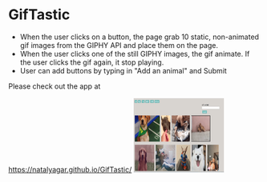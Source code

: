 # GifTastic
* When the user clicks on a button, the page grab 10 static, non-animated gif images from the GIPHY API and place them on the page.
* When the user clicks one of the still GIPHY images, the gif animate. If the user clicks the gif again, it stop playing.
* User can add buttons by typing in "Add an animal" and Submit

Please check out the app at 

https://natalyagar.github.io/GifTastic/
<img src="assets/images/gifTastic.png" alt="Progect Picrure" width="180" height="150" />
